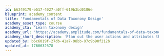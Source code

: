 ```yaml
---
id: b6249179-e517-4027-a0ff-619b3bd0106e
blueprint: academy_content
title: 'Fundamentals of Data Taxonomy Design'
academy_asset_type: course
academy_cta: 'Learn taxonomy design'
academy_url: 'https://academy.amplitude.com/fundamentals-of-data-taxonomy-design'
academy_short_description: 'Plan out the user actions and attributes that you will track as events and properties in Amplitude.'
updated_by: b6c6019f-27db-41a7-98bb-07c9b90f212b
updated_at: 1760632678
---
```

